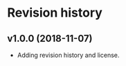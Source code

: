 Revision history
==================



v1.0.0 (2018-11-07)
------------------------

* Adding revision history and license.
